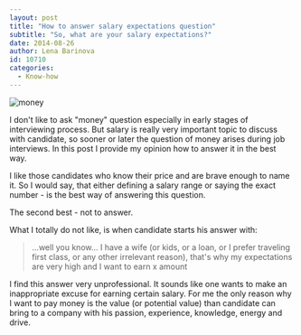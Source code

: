 ```yaml
---
layout: post
title: "How to answer salary expectations question"
subtitle: "So, what are your salary expectations?"
date: 2014-08-26
author: Lena Barinova
id: 10710
categories:
  - Know-how
---
```


<img src="{{ site.baseurl }}/img/post_img/money.jpg" alt="money" class="right" />

I don't like to ask "money" question especially in early stages of interviewing process. But salary is really very important topic to discuss with candidate, so sooner or later the question of money arises during job interviews. In this post I provide my opinion how to answer it in the best way.

I like those candidates who know their price and are brave enough to name it. So I would say, that either defining a salary range or saying the exact number - is the best way of answering this question.

The second best - not to answer.

What I totally do not like, is when candidate starts his answer with:

>...well you know... I have a wife (or kids, or a loan, or I prefer traveling first class, or any other irrelevant reason), that's why my expectations are very high and I want to earn x amount

I find this answer very unprofessional. It sounds like one wants to make an inappropriate excuse for earning certain salary. For me the only reason why I want to pay money is the value (or potential value) than candidate can bring to a company with his passion, experience, knowledge, energy and drive.